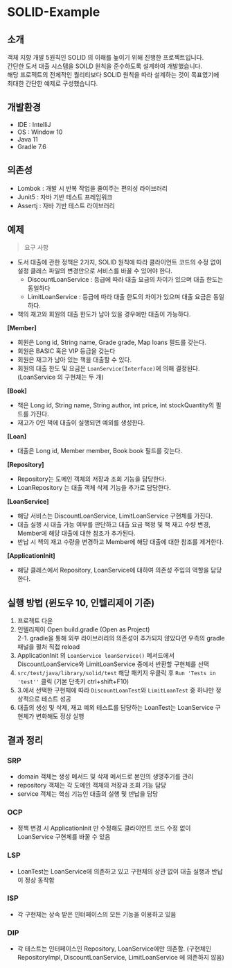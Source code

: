 # SOLID-Example
## 소개
객체 지향 개발 5원칙인 SOLID 의 이해를 높이기 위해 진행한 프로젝트입니다.<br>
간단한 도서 대출 시스템을 SOILD 원칙을 준수하도록 설계하여 개발했습니다.<br>
해당 프로젝트의 전체적인 퀄리티보다 SOLID 원칙을 따라 설계하는 것이 목표였기에 최대한 간단한 예제로 구성했습니다.<br>

## 개발환경
* IDE : IntelliJ
* OS : Window 10
* Java 11
* Gradle 7.6

## 의존성
* Lombok : 개발 시 반복 작업을 줄여주는 편의성 라이브러리
* Junit5 : 자바 기반 테스트 프레임워크
* Assertj : 자바 기반 테스트 라이브러리

## 예제

> 요구 사항
* 도서 대출에 관한 정책은 2가지, SOLID 원칙에 따라 클라이언트 코드의 수정 없이 설정 클래스 파일의 변경만으로 서비스를 바꿀 수 있어야 한다.
  * DiscountLoanService : 등급에 따라 대출 요금의 차이가 있으며 대출 한도는 동일하다
  * LimitLoanService : 등급에 따라 대출 한도의 차이가 있으며 대출 요금은 동일하다.
* 책의 재고와 회원의 대출 한도가 남아 있을 경우에만 대출이 가능하다.

**[Member]**
* 회원은 Long id, String name, Grade grade, Map<Loan> loans 필드를 갖는다.
* 회원은 BASIC 혹은 VIP 등급을 갖는다
* 회원은 재고가 남아 있는 책을 대출할 수 있다.
* 회원의 대출 한도 및 요금은 `LoanService(Interface)`에 의해 결정된다. (LoanService 의 구현체는 두 개)

**[Book]**
* 책은 Long id, String name, String author, int price, int stockQuantity의 필드를 가진다.
* 재고가 0인 책에 대출이 실행되면 예외를 생성한다.

**[Loan]**
* 대출은 Long id, Member member, Book book 필드를 갖는다.

**[Repository]**
* Repository는 도메인 객체의 저장과 조회 기능을 담당한다.
 * LoanRepository 는 대출 객체 삭제 기능을 추가로 담당한다.

**[LoanService]**
* 해당 서비스는 DiscountLoanService, LimitLoanService 구현체를 가진다.
* 대출 실행 시 대출 가능 여부를 판단하고 대출 요금 책정 및 책 재고 수량 변경, Member에 해당 대출에 대한 참조가 추가된다.
* 반납 시 책의 재고 수량을 변경하고 Member에 해당 대출에 대한 참조를 제거한다.

**[ApplicationInit]**
* 해당 클래스에서 Repository, LoanService에 대하여 의존성 주입의 역할을 담당한다.

## 실행 방법 (윈도우 10, 인텔리제이 기준)
1. 프로젝트 다운
2. 인텔리제이 Open build.gradle (Open as Project)<br>
2-1. gradle을 통해 외부 라이브러리의 의존성이 추가되지 않았다면 우측의 gradle 패널을 펼처 직접 reload
3. ApplicationInit 의 `LoanService loanService()` 메서드에서 DiscountLoanService와 LimitLoanService 중에서 반환할 구현체를 선택
4. `src/test/java/library/solid/test` 해당 패키지 우클릭 후 `Run 'Tests in 'test''` 클릭 (기본 단축키 ctrl+shift+F10)
5. 3.에서 선택한 구현체에 따라 `DiscountLoanTest`와 `LimitLoanTest` 중 하나만 정상적으로 테스트 성공
6. 대출의 생성 및 삭제, 재고 예외 테스트를 담당하는 LoanTest는 LoanService 구현체가 변화해도 정상 실행

## 결과 정리

### SRP 
* domain 객체는 생성 메서드 및 삭제 메서드로 본인의 생명주기를 관리
* repository 객체는 각 도메인 객체의 저장과 조회 기능 담당
* service 객체는 핵심 기능인 대출의 실행 및 반납을 담당

### OCP
* 정책 변경 시 ApplicationInit 만 수정해도 클라이언트 코드 수정 없이 LoanService 구현체를 바꿀 수 있음

### LSP
* LoanTest는 LoanService에 의존하고 있고 구현체의 상관 없이 대출 실행과 반납이 정상 동작함

### ISP
* 각 구현체는 상속 받은 인터페이스의 모든 기능을 이용하고 있음

### DIP 
* 각 테스트는 인터페이스인 Repository, LoanService에만 의존함. (구현체인 RepositoryImpl, DiscountLoanService, LimitLoanService 에 의존하지 않음)
